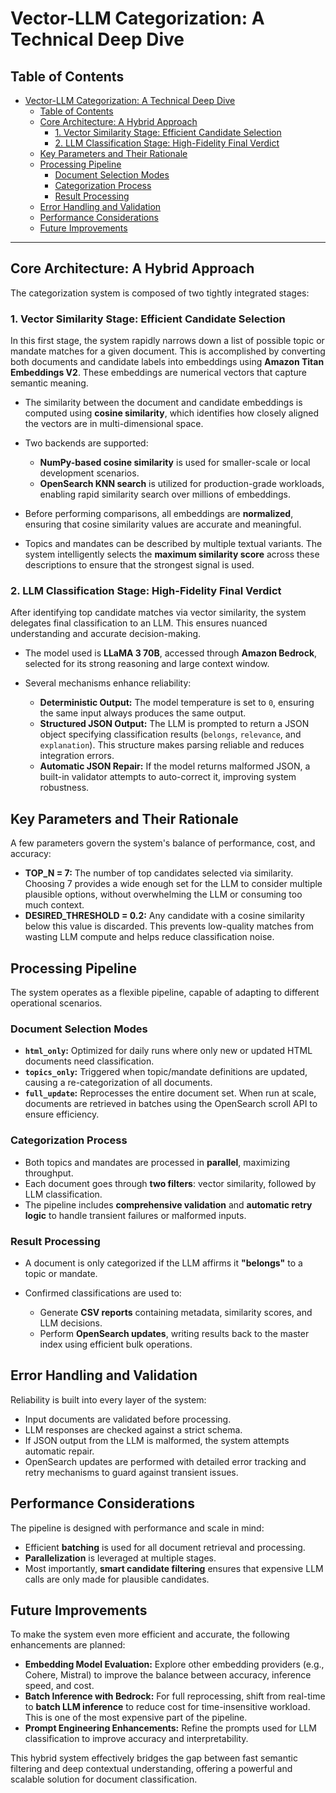 # Vector-LLM Categorization: A Technical Deep Dive

## Table of Contents

- [Vector-LLM Categorization: A Technical Deep Dive](#vector-llm-categorization-a-technical-deep-dive)
  - [Table of Contents](#table-of-contents)
  - [Core Architecture: A Hybrid Approach](#core-architecture-a-hybrid-approach)
    - [1. Vector Similarity Stage: Efficient Candidate Selection](#1-vector-similarity-stage-efficient-candidate-selection)
    - [2. LLM Classification Stage: High-Fidelity Final Verdict](#2-llm-classification-stage-high-fidelity-final-verdict)
  - [Key Parameters and Their Rationale](#key-parameters-and-their-rationale)
  - [Processing Pipeline](#processing-pipeline)
    - [Document Selection Modes](#document-selection-modes)
    - [Categorization Process](#categorization-process)
    - [Result Processing](#result-processing)
  - [Error Handling and Validation](#error-handling-and-validation)
  - [Performance Considerations](#performance-considerations)
  - [Future Improvements](#future-improvements)

---

## Core Architecture: A Hybrid Approach

The categorization system is composed of two tightly integrated stages:

### 1. Vector Similarity Stage: Efficient Candidate Selection

In this first stage, the system rapidly narrows down a list of possible topic or mandate matches for a given document. This is accomplished by converting both documents and candidate labels into embeddings using **Amazon Titan Embeddings V2**. These embeddings are numerical vectors that capture semantic meaning.

* The similarity between the document and candidate embeddings is computed using **cosine similarity**, which identifies how closely aligned the vectors are in multi-dimensional space.
* Two backends are supported:

  * **NumPy-based cosine similarity** is used for smaller-scale or local development scenarios.
  * **OpenSearch KNN search** is utilized for production-grade workloads, enabling rapid similarity search over millions of embeddings.
* Before performing comparisons, all embeddings are **normalized**, ensuring that cosine similarity values are accurate and meaningful.
* Topics and mandates can be described by multiple textual variants. The system intelligently selects the **maximum similarity score** across these descriptions to ensure that the strongest signal is used.

### 2. LLM Classification Stage: High-Fidelity Final Verdict

After identifying top candidate matches via vector similarity, the system delegates final classification to an LLM. This ensures nuanced understanding and accurate decision-making.

* The model used is **LLaMA 3 70B**, accessed through **Amazon Bedrock**, selected for its strong reasoning and large context window.
* Several mechanisms enhance reliability:

  * **Deterministic Output:** The model temperature is set to `0`, ensuring the same input always produces the same output.
  * **Structured JSON Output:** The LLM is prompted to return a JSON object specifying classification results (`belongs`, `relevance`, and `explanation`). This structure makes parsing reliable and reduces integration errors.
  * **Automatic JSON Repair:** If the model returns malformed JSON, a built-in validator attempts to auto-correct it, improving system robustness.


## Key Parameters and Their Rationale

A few parameters govern the system's balance of performance, cost, and accuracy:

* **TOP\_N = 7:** The number of top candidates selected via similarity. Choosing 7 provides a wide enough set for the LLM to consider multiple plausible options, without overwhelming the LLM or consuming too much context.
* **DESIRED\_THRESHOLD = 0.2:** Any candidate with a cosine similarity below this value is discarded. This prevents low-quality matches from wasting LLM compute and helps reduce classification noise.


## Processing Pipeline

The system operates as a flexible pipeline, capable of adapting to different operational scenarios.

### Document Selection Modes

* **`html_only`:** Optimized for daily runs where only new or updated HTML documents need classification.
* **`topics_only`:** Triggered when topic/mandate definitions are updated, causing a re-categorization of all documents.
* **`full_update`:** Reprocesses the entire document set. When run at scale, documents are retrieved in batches using the OpenSearch scroll API to ensure efficiency.

### Categorization Process

* Both topics and mandates are processed in **parallel**, maximizing throughput.
* Each document goes through **two filters**: vector similarity, followed by LLM classification.
* The pipeline includes **comprehensive validation** and **automatic retry logic** to handle transient failures or malformed inputs.

### Result Processing

* A document is only categorized if the LLM affirms it **"belongs"** to a topic or mandate.
* Confirmed classifications are used to:

  * Generate **CSV reports** containing metadata, similarity scores, and LLM decisions.
  * Perform **OpenSearch updates**, writing results back to the master index using efficient bulk operations.

## Error Handling and Validation

Reliability is built into every layer of the system:

* Input documents are validated before processing.
* LLM responses are checked against a strict schema.
* If JSON output from the LLM is malformed, the system attempts automatic repair.
* OpenSearch updates are performed with detailed error tracking and retry mechanisms to guard against transient issues.

## Performance Considerations

The pipeline is designed with performance and scale in mind:

* Efficient **batching** is used for all document retrieval and processing.
* **Parallelization** is leveraged at multiple stages.
* Most importantly, **smart candidate filtering** ensures that expensive LLM calls are only made for plausible candidates.

## Future Improvements

To make the system even more efficient and accurate, the following enhancements are planned:

* **Embedding Model Evaluation:** Explore other embedding providers (e.g., Cohere, Mistral) to improve the balance between accuracy, inference speed, and cost.
* **Batch Inference with Bedrock:** For full reprocessing, shift from real-time to **batch LLM inference** to reduce cost for time-insensitive workload. This is one of the most expensive part of the pipeline.
* **Prompt Engineering Enhancements:** Refine the prompts used for LLM classification to improve accuracy and interpretability.

This hybrid system effectively bridges the gap between fast semantic filtering and deep contextual understanding, offering a powerful and scalable solution for document classification.